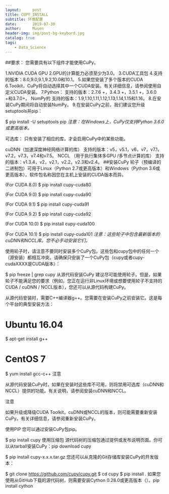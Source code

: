 ```yaml
---
layout:     post
title: CUPY_INSTALL
subtitle: 环境配置
date:       2019-07-30
author:     Musen
header-img: img/post-bg-keybord.jpg
catalog: true
tags:
    - Data_Science
---
```

##要求：
您需要具有以下组件才能使用CuPy。

1.NVIDIA CUDA GPU
2.GPU的计算能力必须至少为3.0。
3.CUDA工具包
4.支持的版本：8.0,9.0,9.1,9.2,10.0和10.1。
5.如果您安装了多个版本的CUDA 6.Toolkit，CuPy将自动选择其中一个CUDA安装。有关详细信息，请参阅使用自定义CUDA安装。
7.Python：
支持的版本：2.7.6 +，3.4.3 +，3.5.1 +，3.6.0 +和3.7.0+。
NumPy的
支持的版本：1.9,1.10,1.11,1.12,1.13,1.14,1.15和1.16。
8.在安装CuPy期间将自动安装NumPy。
9.在安装CuPy之前，我们建议您升级setuptools并pip：

$ pip install -U setuptools pip
*注意：在Windows上，CuPy仅支持Python 3.6.0或更高版本。*

可选库：
只有安装了相应的库，才会启用CuPy中的某些功能。

cuDNN（加速深度神经网络计算的库）
支持的版本：v5，v5.1，v6，v7，v7.1，v7.2，v7.3，v7.4和v7.5。
NCCL （用于执行集体多GPU /多节点计算的库）
支持的版本：v1.3.4，v2，v2.1，v2.2，v2.3和v2.4。
##安装CuPy 
轮子（预编译的二进制包）可用于Linux（Python 2.7或更高版本）和Windows（Python 3.6或更高版本）。软件包名称因您在主机上安装的CUDA版本而异。

(For CUDA 8.0)
$ pip install cupy-cuda80

(For CUDA 9.0)
$ pip install cupy-cuda90

(For CUDA 9.1)
$ pip install cupy-cuda91

(For CUDA 9.2)
$ pip install cupy-cuda92

(For CUDA 10.0)
$ pip install cupy-cuda100

(For CUDA 10.1)
$ pip install cupy-cuda101
*注意：这些轮子中包含最新版本的cuDNN和NCCL库。您不必手动安装它们。*

使用轮子时，请注意不要同时安装多个CuPy包。这些包和cupy包中的任何一个（源安装）都相互冲突。请确保只安装了一个CuPy包（cupy或者cupy-cudaXXXX是CUDA版本）：

$ pip freeze | grep cupy
从源代码安装CuPy 
建议尽可能使用轮子。但是，如果轮子不能满足您的要求（例如，您正在运行非Linux环境或想要使用轮子不支持的CUDA / cuDNN / NCCL版本），您还可以从源代码构建CuPy。

从源代码安装时，需要C++编译器g++。您需要在安装CuPy之前安装它。这是每个平台的典型安装方法：

# Ubuntu 16.04
$ apt-get install g++

# CentOS 7
$ yum install gcc-c++
注意

从源代码安装CuPy时，如果在安装时这些库不可用，则将禁用可选库（cuDNN和NCCL）提供的功能。有关说明，请参阅安装cuDNN和NCCL。

注意

如果升级或降级CUDA Toolkit，cuDNN或NCCL的版本，则可能需要重新安装CuPy。有关详细信息，请参阅重新安装CuPy。

使用PIP 
您可以通过安装CuPy包pip。

$ pip install cupy
使用压缩包
源代码树的压缩包通过提供或发布说明页面。你可以从tarball安装CuPy：pip download cupy

$ pip install cupy-x.x.x.tar.gz
您还可以从克隆的Git存储库安装CuPy的开发版本：

$ git clone https://github.com/cupy/cupy.git
$ cd cupy
$ pip install .
如果您使用从GitHub下载的源代码树，则需要安装Cython 0.28.0或更高版本（）。pip install cython